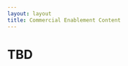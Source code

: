 ```yaml
---
layout: layout
title: Commercial Enablement Content
---
```


<div class="logo"><span class="mega-octicon octicon-mark-github huge-logo"></span></div>

# TBD
